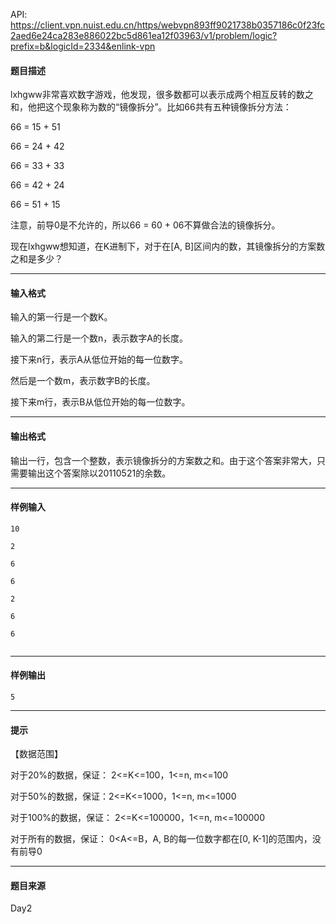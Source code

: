 API: https://client.vpn.nuist.edu.cn/https/webvpn893ff9021738b0357186c0f23fc2aed6e24ca283e886022bc5d861ea12f03963/v1/problem/logic?prefix=b&logicId=2334&enlink-vpn

#### 题目描述

lxhgww非常喜欢数字游戏，他发现，很多数都可以表示成两个相互反转的数之和，他把这个现象称为数的“镜像拆分”。比如66共有五种镜像拆分方法：

66 = 15 + 51

66 = 24 + 42

66 = 33 + 33

66 = 42 + 24

66 = 51 + 15

注意，前导0是不允许的，所以66 = 60 + 06不算做合法的镜像拆分。

现在lxhgww想知道，在K进制下，对于在\[A, B\]区间内的数，其镜像拆分的方案数之和是多少？

---

#### 输入格式

输入的第一行是一个数K。

输入的第二行是一个数n，表示数字A的长度。

接下来n行，表示A从低位开始的每一位数字。

然后是一个数m，表示数字B的长度。

接下来m行，表示B从低位开始的每一位数字。

---

#### 输出格式

输出一行，包含一个整数，表示镜像拆分的方案数之和。由于这个答案非常大，只需要输出这个答案除以20110521的余数。

---

#### 样例输入
```
10

2

6

6

2

6

6


```

---

#### 样例输出
```
5

```

---

#### 提示

【数据范围】

对于20%的数据，保证： 2<=K<=100，1<=n, m<=100

对于50%的数据，保证：2<=K<=1000，1<=n, m<=1000

对于100%的数据，保证： 2<=K<=100000，1<=n, m<=100000

对于所有的数据，保证： 0<A<=B，A, B的每一位数字都在\[0, K-1\]的范围内，没有前导0  

---

#### 题目来源

Day2